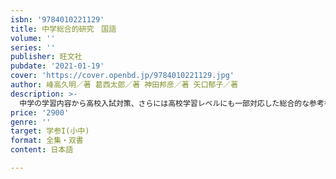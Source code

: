 ```yaml
---
isbn: '9784010221129'
title: 中学総合的研究　国語　
volume: ''
series: ''
publisher: 旺文社
pubdate: '2021-01-19'
cover: 'https://cover.openbd.jp/9784010221129.jpg'
author: 峰高久明／著 葛西太郎／著 神田邦彦／著 矢口郁子／著
description: >-
  中学の学習内容から高校入試対策、さらには高校学習レベルにも一部対応した総合的な参考書です。日本語の文法、文学史、文章の技法の学習だけではなく、映像・漫画・広告などからも「言葉の力」を読み解きます。古文・漢文・語彙の単元も含めて、中学の三年間だけではなく、長い間活用できる一冊となっています。
price: '2900'
genre: ''
target: 学参I(小中)
format: 全集・双書
content: 日本語

---
```

